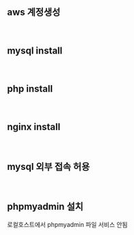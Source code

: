 <h2>aws 계정생성</h2>
<br>
<h2>mysql install</h2>
<br>
<h2>php install</h2>
<br>
<h2>nginx install</h2>
<br>
<h2>mysql 외부 접속 허용</h2>
<br>
<h2>phpmyadmin 설치</h2>
로컬호스트에서 phpmyadmin 파일 서비스 안됨 


